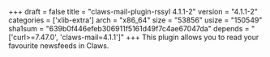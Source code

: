 +++
draft = false
title = "claws-mail-plugin-rssyl 4.1.1-2"
version = "4.1.1-2"
categories = ['xlib-extra']
arch = "x86_64"
size = "53856"
usize = "150549"
sha1sum = "639b0f446efeb306911f5161d49f7c4ae67047da"
depends = "['curl>=7.47.0', 'claws-mail=4.1.1']"
+++
This plugin allows you to read your favourite newsfeeds in Claws.
